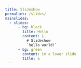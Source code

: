 ```yaml
---
title: Slideshow
permalink: /slides/
mainslides:
  - slides:
      - bg: black
        title: Hello
        content: |-
          # Slideshow
          `hello world!`
      - bg: green
        content: im a lower slide
        title: a
---
```


